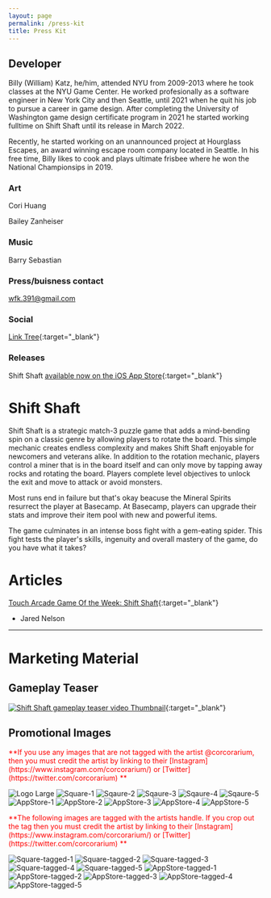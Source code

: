 ```yaml
---
layout: page
permalink: /press-kit
title: Press Kit
---
```


## Developer
Billy (William) Katz, he/him, attended NYU from 2009-2013 where he took classes at the NYU Game Center.  He worked profesionally as a software engineer in New York City and then Seattle, until 2021 when he quit his job to pursue a career in game design.  After completing the University of Washington game design certificate program in 2021 he started working fulltime on Shift Shaft until its release in March 2022.  

Recently, he started working on an unannounced project at Hourglass Escapes, an award winning escape room company located in Seattle. In his free time, Billy likes to cook and plays ultimate frisbee where he won the National Championsips in 2019.  

### Art 
Cori Huang

Bailey Zanheiser

### Music
Barry Sebastian

### Press/buisness contact
wfk.391@gmail.com

### Social
[Link Tree](https://linktr.ee/shiftshaft){:target="_blank"}

### Releases
Shift Shaft [available now on the iOS App Store](https://apps.apple.com/us/app/shift-shaft/id1387207777){:target="_blank"}


# Shift Shaft
Shift Shaft is a strategic match-3 puzzle game that adds a mind-bending spin on a classic genre by allowing players to rotate the board.  This simple mechanic creates endless complexity and makes Shift Shaft enjoyable for newcomers and veterans alike. In addition to the rotation mechanic, players control a miner that is in the board itself and can only move by tapping away rocks and rotating the board. Players complete level objectives to unlock the exit and move to attack or avoid monsters.

Most runs end in failure but that's okay beacuse the Mineral Spirits resurrect the player at Basecamp.  At Basecamp, players can upgrade their stats and improve their item pool with new and powerful items. 

The game culminates in an intense boss fight with a gem-eating spider.  This fight tests the player's skills, ingenuity and overall mastery of the game, do you have what it takes?

# Articles

[Touch Arcade Game Of the Week: Shift Shaft](https://toucharcade.com/2022/03/18/toucharcade-game-of-the-week-shift-shaft/){:target="_blank"}
- Jared Nelson

---

# Marketing Material

## Gameplay Teaser

[![Shift Shaft gameplay teaser video Thumbnail](./../images/press-kit/youtube-thumbnail-2.png)](https://youtu.be/79rk1NOY6t4 "Shift Shaft gameplay teaser video"){:target="_blank"}


## Promotional Images

<span style="color:red"> 
**If you use any images that are not tagged with the artist @corcorarium, then you must credit the artist by linking to their [Instagram](https://www.instagram.com/corcorarium/) or [Twitter](https://twitter.com/corcorarium) **
</span>

![Logo Large](./../images/press-kit/Logo-2520.png)
![Square-1](./../images/press-kit/shift-shaft-square-1.png)
![Sqaure-2](./../images/press-kit/shift-shaft-square-2.png)
![Sqaure-3](./../images/press-kit/shift-shaft-square-3.png)
![Sqaure-4](./../images/press-kit/shift-shaft-square-4.png)
![Sqaure-5](./../images/press-kit/shift-shaft-square-5.png)
![AppStore-1](./../images/press-kit/shift-shaft-preview-7.png)
![AppStore-2](./../images/press-kit/shift-shaft-preview-8.png)
![AppStore-3](./../images/press-kit/shift-shaft-preview-9.png)
![AppStore-4](./../images/press-kit/shift-shaft-preview-10.png)
![AppStore-5](./../images/press-kit/shift-shaft-preview-11.png)

<span style="color:red"> 
**The following images are tagged with the artists handle. If you crop out the tag then you must credit the artist by linking to their [Instagram](https://www.instagram.com/corcorarium/) or [Twitter](https://twitter.com/corcorarium) **
</span>

![Square-tagged-1](./../images/press-kit/shift-shaft-square-tagged-6.png)
![Square-tagged-2](./../images/press-kit/shift-shaft-square-tagged-7.png)
![Square-tagged-3](./../images/press-kit/shift-shaft-square-tagged-8.png)
![Square-tagged-4](./../images/press-kit/shift-shaft-square-tagged-9.png)
![Square-tagged-5](./../images/press-kit/shift-shaft-square-tagged-10.png)
![AppStore-tagged-1](./../images/press-kit/shift-shaft-preview-tagged-2.png)
![AppStore-tagged-2](./../images/press-kit/shift-shaft-preview-tagged-3.png)
![AppStore-tagged-3](./../images/press-kit/shift-shaft-preview-tagged-4.png)
![AppStore-tagged-4](./../images/press-kit/shift-shaft-preview-tagged-5.png)
![AppStore-tagged-5](./../images/press-kit/shift-shaft-preview-tagged-6.png)
